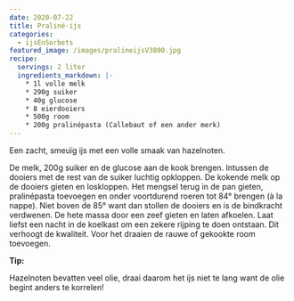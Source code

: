```yaml
---
date: 2020-07-22
title: Praliné-ijs
categories:
  - ijsEnSorbets
featured_image: /images/pralineijsV3800.jpg
recipe:
  servings: 2 liter
  ingredients_markdown: |-
    * 1l volle melk    * 290g suiker    * 40g glucose    * 8 eierdooiers    * 500g room    * 200g pralinépasta (Callebaut of een ander merk)
---
```

Een zacht, smeuïg ijs met een volle smaak van hazelnoten.

<!--more-->

De melk, 200g suiker en de glucose aan de kook brengen.Intussen de dooiers met de rest van de suiker  luchtig opkloppen.De kokende melk op de dooiers gieten en loskloppen.Het mengsel terug in de pan gieten, pralinépasta toevoegen en onder voortdurend roeren tot 84° brengen (à la nappe).Niet boven de 85° want dan stollen de dooiers en is de bindkracht verdwenen.De hete massa door een zeef gieten en laten afkoelen.Laat liefst een nacht in de koelkast om een zekere rijping te doen ontstaan. Dit verhoogt de kwaliteit.Voor het draaien de rauwe of gekookte room toevoegen.

<b>Tip: </b>

Hazelnoten bevatten veel olie, draai daarom het ijs niet te lang want de olie begint anders te korrelen!


